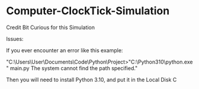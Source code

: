 # Computer-ClockTick-Simulation

Credit Bit Curious for this Simulation

Issues:

If you ever encounter an error like this example:

"C:\Users\User\Documents\Code\Python\Project>"C:\Python310\python.exe" main.py
The system cannot find the path specified."

Then you will need to install Python 3.10, and put it in the Local Disk C
